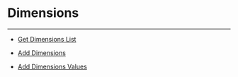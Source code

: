 # Dimensions
---
- [Get Dimensions List](./dimensionslist/)

- [Add Dimensions](./add-dimensions/)

- [Add Dimensions Values](./add-dimensions-values/)
